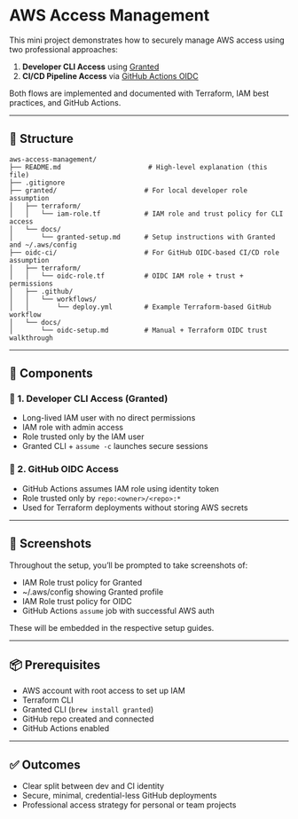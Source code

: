 # AWS Access Management

This mini project demonstrates how to securely manage AWS access using two professional approaches:

1. **Developer CLI Access** using [Granted](https://github.com/common-fate/granted)
2. **CI/CD Pipeline Access** via [GitHub Actions OIDC](https://docs.aws.amazon.com/IAM/latest/UserGuide/id_roles_providers_create_oidc.html)

Both flows are implemented and documented with Terraform, IAM best practices, and GitHub Actions.

---

## 📁 Structure

```
aws-access-management/
├── README.md                      # High-level explanation (this file)
├── .gitignore
├── granted/                      # For local developer role assumption
│   ├── terraform/
│   │   └── iam-role.tf           # IAM role and trust policy for CLI access
│   └── docs/
│       └── granted-setup.md      # Setup instructions with Granted and ~/.aws/config
├── oidc-ci/                      # For GitHub OIDC-based CI/CD role assumption
│   ├── terraform/
│   │   └── oidc-role.tf          # OIDC IAM role + trust + permissions
│   ├── .github/
│   │   └── workflows/
│   │       └── deploy.yml        # Example Terraform-based GitHub workflow
│   └── docs/
│       └── oidc-setup.md         # Manual + Terraform OIDC trust walkthrough
```

---

## 🚀 Components

### 🔐 1. Developer CLI Access (Granted)
- Long-lived IAM user with no direct permissions
- IAM role with admin access
- Role trusted only by the IAM user
- Granted CLI + `assume -c` launches secure sessions

### 🤖 2. GitHub OIDC Access
- GitHub Actions assumes IAM role using identity token
- Role trusted only by `repo:<owner>/<repo>:*`
- Used for Terraform deployments without storing AWS secrets

---

## 📸 Screenshots
Throughout the setup, you’ll be prompted to take screenshots of:
- IAM Role trust policy for Granted
- ~/.aws/config showing Granted profile
- IAM Role trust policy for OIDC
- GitHub Actions `assume` job with successful AWS auth

These will be embedded in the respective setup guides.

---

## 📦 Prerequisites
- AWS account with root access to set up IAM
- Terraform CLI
- Granted CLI (`brew install granted`)
- GitHub repo created and connected
- GitHub Actions enabled

---

## ✅ Outcomes
- Clear split between dev and CI identity
- Secure, minimal, credential-less GitHub deployments
- Professional access strategy for personal or team projects